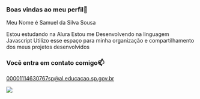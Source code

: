 ### Boas vindas ao meu perfil🏀

Meu Nome é Samuel da Silva Sousa

Estou estudando na Alura
Estou me Desenvolvendo na linguagem Javascript
Utilizo esse espaço para minha organização e compartilhamento dos meus projetos desenvolvidos

### Você entra em contato comigo📫

00001114630767sp@al.educacao.sp.gov.br



![](https://tenor.com/pt-BR/view/bandeira-spfc-gif-3607760362462361357)

